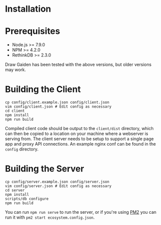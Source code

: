 # Installation

# Prerequisites

* Node.js >= 7.9.0
* NPM >= 4.2.0
* RethinkDB >= 2.3.0

Draw Gaiden has been tested with the above versions, but older versions may work.

# Building the Client

    cp config/client.example.json config/client.json
    vim config/client.json # Edit config as necessary
    cd client
    npm install
    npm run build

Compiled client code should be output to the `client/dist` directory, which can then be copied to a location on your machine where a webserver is serving from.
The client server needs to be setup to support a single page app and proxy API connections. An example nginx conf can be found in the `config` directory.

# Building the Server

    cp config/server.example.json config/server.json
    vim config/server.json # Edit config as necessary
    cd server
    npm install
    scripts/db configure
    npm run build

You can run `npm run serve` to run the server, or if you're using [PM2](https://github.com/Unitech/pm2) you can run it with `pm2 start ecosystem.config.json`.